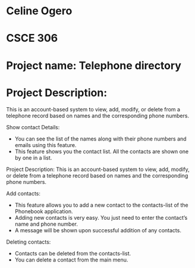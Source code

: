 
# Celine Ogero
# CSCE 306
# Project name: Telephone directory

# Project Description: 
This is an account-based system to view, add, modify, or
delete from a telephone record based on names and the corresponding phone
numbers.

Show contact Details: 
- You can see the list of the names along with their phone numbers and emails using this feature. 
- This feature shows you the contact list. All the contacts are shown one by one in a list.

Project Description: This is an account-based system to view, add, modify, or
delete from a telephone record based on names and the corresponding phone
numbers.


Add contacts: 
- This feature allows you to add a new contact to the contacts-list of the Phonebook application. 
- Adding new contacts is very easy. You just need to enter the contact’s name and phone number.
- A message will be shown upon successful addition of any contacts.

Deleting contacts: 
- Contacts can be deleted from the contacts-list. 
- You can delete a contact from the main menu.
